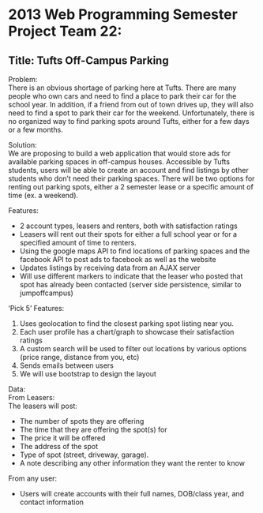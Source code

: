 2013 Web Programming Semester Project Team 22:
==============================================

Title:  Tufts Off-Campus Parking
--------------------------------

Problem:  
There is an obvious shortage of parking here at Tufts.  There are many people who own cars and need to find a place to park their car for the school year.  In addition, if a friend from out of town drives up, they will also need to find a spot to park their car for the weekend.  Unfortunately, there is no organized way to find parking spots around Tufts, either for a few days or a few months.

Solution:  
We are proposing to build a web application that would store ads for available parking spaces in off-campus houses.  Accessible by Tufts students, users will be able to create an account and find listings by other students who don’t need their parking spaces.  There will be two options for renting out parking spots, either a 2 semester lease or a specific amount of time (ex. a weekend).  

Features:  
* 2 account types, leasers and renters, both with satisfaction ratings
* Leasers will rent out their spots for either a full school year or for a specified amount of time to renters.
* Using the google maps API to find locations of parking spaces and the facebook API to post ads to facebook as well as the website
* Updates listings by receiving data from an AJAX server
* Will use different markers to indicate that the leaser who posted that spot has already been contacted (server side persistence, similar to jumpoffcampus)

‘Pick 5’ Features:  
1. Uses geolocation to find the closest parking spot listing near you.  
2. Each user profile has a chart/graph to showcase their satisfaction ratings  
3. A custom search will be used to filter out locations by various options (price range, distance from you, etc)  
4. Sends emails between users  
5. We will use bootstrap to design the layout  

Data:  
From Leasers:  
The leasers will post:  
* The number of spots they are offering 
* The time that they are offering the spot(s) for 
* The price it will be offered
* The address of the spot
* Type of spot (street, driveway, garage).
* A note describing any other information they want the renter to know

From any user:  
* Users will create accounts with their full names, DOB/class year, and contact information
